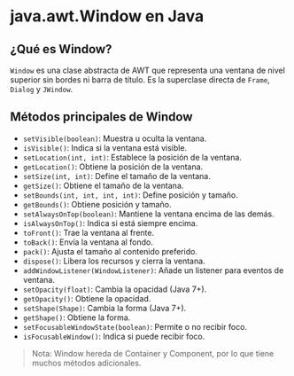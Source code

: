 # java.awt.Window en Java

## ¿Qué es Window?
`Window` es una clase abstracta de AWT que representa una ventana de nivel superior sin bordes ni barra de título. Es la superclase directa de `Frame`, `Dialog` y `JWindow`.

## Métodos principales de Window
- `setVisible(boolean)`: Muestra u oculta la ventana.
- `isVisible()`: Indica si la ventana está visible.
- `setLocation(int, int)`: Establece la posición de la ventana.
- `getLocation()`: Obtiene la posición de la ventana.
- `setSize(int, int)`: Define el tamaño de la ventana.
- `getSize()`: Obtiene el tamaño de la ventana.
- `setBounds(int, int, int, int)`: Define posición y tamaño.
- `getBounds()`: Obtiene posición y tamaño.
- `setAlwaysOnTop(boolean)`: Mantiene la ventana encima de las demás.
- `isAlwaysOnTop()`: Indica si está siempre encima.
- `toFront()`: Trae la ventana al frente.
- `toBack()`: Envía la ventana al fondo.
- `pack()`: Ajusta el tamaño al contenido preferido.
- `dispose()`: Libera los recursos y cierra la ventana.
- `addWindowListener(WindowListener)`: Añade un listener para eventos de ventana.
- `setOpacity(float)`: Cambia la opacidad (Java 7+).
- `getOpacity()`: Obtiene la opacidad.
- `setShape(Shape)`: Cambia la forma (Java 7+).
- `getShape()`: Obtiene la forma.
- `setFocusableWindowState(boolean)`: Permite o no recibir foco.
- `isFocusableWindow()`: Indica si puede recibir foco.

> Nota: Window hereda de Container y Component, por lo que tiene muchos métodos adicionales.
